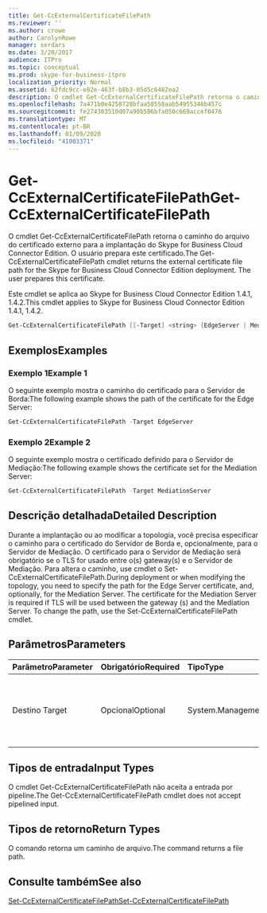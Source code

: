 ```yaml
---
title: Get-CcExternalCertificateFilePath
ms.reviewer: ''
ms.author: crowe
author: CarolynRowe
manager: serdars
ms.date: 3/20/2017
audience: ITPro
ms.topic: conceptual
ms.prod: skype-for-business-itpro
localization_priority: Normal
ms.assetid: 62fdc9cc-e82e-463f-b8b3-05d5c6482ea2
description: O cmdlet Get-CcExternalCertificateFilePath retorna o caminho do arquivo do certificado externo para a implantação do Skype for Business Cloud Connector Edition. O usuário prepara este certificado.
ms.openlocfilehash: 7a471b0e4258728bfaa50558aab54955346b457c
ms.sourcegitcommit: fe274303510d07a90b506bfa050c669accef0476
ms.translationtype: MT
ms.contentlocale: pt-BR
ms.lasthandoff: 01/09/2020
ms.locfileid: "41003371"
---
```

# <a name="get-ccexternalcertificatefilepath"></a><span data-ttu-id="55cf6-104">Get-CcExternalCertificateFilePath</span><span class="sxs-lookup"><span data-stu-id="55cf6-104">Get-CcExternalCertificateFilePath</span></span>
 
<span data-ttu-id="55cf6-p102">O cmdlet Get-CcExternalCertificateFilePath retorna o caminho do arquivo do certificado externo para a implantação do Skype for Business Cloud Connector Edition. O usuário prepara este certificado.</span><span class="sxs-lookup"><span data-stu-id="55cf6-p102">The Get-CcExternalCertificateFilePath cmdlet returns the external certificate file path for the Skype for Business Cloud Connector Edition deployment. The user prepares this certificate.</span></span>
  
<span data-ttu-id="55cf6-107">Este cmdlet se aplica ao Skype for Business Cloud Connector Edition 1.4.1, 1.4.2.</span><span class="sxs-lookup"><span data-stu-id="55cf6-107">This cmdlet applies to Skype for Business Cloud Connector Edition 1.4.1, 1.4.2.</span></span>
  
```powershell
Get-CcExternalCertificateFilePath [[-Target] <string> {EdgeServer | MediationServer}]
```

## <a name="examples"></a><span data-ttu-id="55cf6-108">Exemplos</span><span class="sxs-lookup"><span data-stu-id="55cf6-108">Examples</span></span>
<span data-ttu-id="55cf6-109"><a name="Examples"> </a></span><span class="sxs-lookup"><span data-stu-id="55cf6-109"></span></span>

### <a name="example-1"></a><span data-ttu-id="55cf6-110">Exemplo 1</span><span class="sxs-lookup"><span data-stu-id="55cf6-110">Example 1</span></span>

<span data-ttu-id="55cf6-111">O seguinte exemplo mostra o caminho do certificado para o Servidor de Borda:</span><span class="sxs-lookup"><span data-stu-id="55cf6-111">The following example shows the path of the certificate for the Edge Server:</span></span>
  
```powershell
Get-CcExternalCertificateFilePath -Target EdgeServer
```

### <a name="example-2"></a><span data-ttu-id="55cf6-112">Exemplo 2</span><span class="sxs-lookup"><span data-stu-id="55cf6-112">Example 2</span></span>

<span data-ttu-id="55cf6-113">O seguinte exemplo mostra o certificado definido para o Servidor de Mediação:</span><span class="sxs-lookup"><span data-stu-id="55cf6-113">The following example shows the certificate set for the Mediation Server:</span></span>
  
```powershell
Get-CcExternalCertificateFilePath -Target MediationServer
```

## <a name="detailed-description"></a><span data-ttu-id="55cf6-114">Descrição detalhada</span><span class="sxs-lookup"><span data-stu-id="55cf6-114">Detailed Description</span></span>
<span data-ttu-id="55cf6-115"><a name="DetailedDescription"> </a></span><span class="sxs-lookup"><span data-stu-id="55cf6-115"></span></span>

<span data-ttu-id="55cf6-p103">Durante a implantação ou ao modificar a topologia, você precisa especificar o caminho para o certificado do Servidor de Borda e, opcionalmente, para o Servidor de Mediação. O certificado para o Servidor de Mediação será obrigatório se o TLS for usado entre o(s) gateway(s) e o Servidor de Mediação. Para altera o caminho, use cmdlet o Set-CcExternalCertificateFilePath.</span><span class="sxs-lookup"><span data-stu-id="55cf6-p103">During deployment or when modifying the topology, you need to specify the path for the Edge Server certificate, and, optionally, for the Mediation Server. The certificate for the Mediation Server is required if TLS will be used between the gateway (s) and the Mediation Server. To change the path, use the Set-CcExternalCertificateFilePath cmdlet.</span></span>
  
## <a name="parameters"></a><span data-ttu-id="55cf6-119">Parâmetros</span><span class="sxs-lookup"><span data-stu-id="55cf6-119">Parameters</span></span>
<span data-ttu-id="55cf6-120"><a name="DetailedDescription"> </a></span><span class="sxs-lookup"><span data-stu-id="55cf6-120"></span></span>

|<span data-ttu-id="55cf6-121">**Parâmetro**</span><span class="sxs-lookup"><span data-stu-id="55cf6-121">**Parameter**</span></span>|<span data-ttu-id="55cf6-122">**Obrigatório**</span><span class="sxs-lookup"><span data-stu-id="55cf6-122">**Required**</span></span>|<span data-ttu-id="55cf6-123">**Tipo**</span><span class="sxs-lookup"><span data-stu-id="55cf6-123">**Type**</span></span>|<span data-ttu-id="55cf6-124">**Descrição**</span><span class="sxs-lookup"><span data-stu-id="55cf6-124">**Description**</span></span>|
|:-----|:-----|:-----|:-----|
|<span data-ttu-id="55cf6-125">Destino </span><span class="sxs-lookup"><span data-stu-id="55cf6-125">Target</span></span>  <br/> |<span data-ttu-id="55cf6-126">Opcional</span><span class="sxs-lookup"><span data-stu-id="55cf6-126">Optional</span></span>  <br/> | <span data-ttu-id="55cf6-127">System.Management.Automation.SwitchParameter</span><span class="sxs-lookup"><span data-stu-id="55cf6-127">System.Management.Automation.SwitchParameter</span></span> <br/> |<span data-ttu-id="55cf6-p104">Digite o caminho do arquivo solicitado. Os tipos incluem:</span><span class="sxs-lookup"><span data-stu-id="55cf6-p104">Type of file path requested. Types include:</span></span>  <br/> <span data-ttu-id="55cf6-130">EdgeServer (padrão)</span><span class="sxs-lookup"><span data-stu-id="55cf6-130">EdgeServer (default)</span></span>  <br/> <span data-ttu-id="55cf6-131">MediationServer</span><span class="sxs-lookup"><span data-stu-id="55cf6-131">MediationServer</span></span>  <br/> |
   
## <a name="input-types"></a><span data-ttu-id="55cf6-132">Tipos de entrada</span><span class="sxs-lookup"><span data-stu-id="55cf6-132">Input Types</span></span>
<span data-ttu-id="55cf6-133"><a name="InputTypes"> </a></span><span class="sxs-lookup"><span data-stu-id="55cf6-133"></span></span>

<span data-ttu-id="55cf6-134">O cmdlet Get-CcExternalCertificateFilePath não aceita a entrada por pipeline.</span><span class="sxs-lookup"><span data-stu-id="55cf6-134">The Get-CcExternalCertificateFilePath cmdlet does not accept pipelined input.</span></span>
  
## <a name="return-types"></a><span data-ttu-id="55cf6-135">Tipos de retorno</span><span class="sxs-lookup"><span data-stu-id="55cf6-135">Return Types</span></span>
<span data-ttu-id="55cf6-136"><a name="ReturnTypes"> </a></span><span class="sxs-lookup"><span data-stu-id="55cf6-136"></span></span>

<span data-ttu-id="55cf6-137">O comando retorna um caminho de arquivo.</span><span class="sxs-lookup"><span data-stu-id="55cf6-137">The command returns a file path.</span></span>
  
## <a name="see-also"></a><span data-ttu-id="55cf6-138">Consulte também</span><span class="sxs-lookup"><span data-stu-id="55cf6-138">See also</span></span>
<span data-ttu-id="55cf6-139"><a name="ReturnTypes"> </a></span><span class="sxs-lookup"><span data-stu-id="55cf6-139"></span></span>

[<span data-ttu-id="55cf6-140">Set-CcExternalCertificateFilePath</span><span class="sxs-lookup"><span data-stu-id="55cf6-140">Set-CcExternalCertificateFilePath</span></span>](set-ccexternalcertificatefilepath.md)
  

